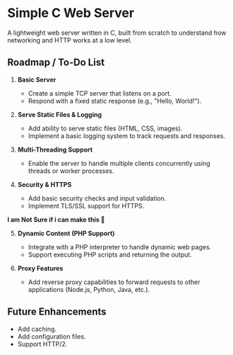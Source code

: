 # Simple C Web Server

A lightweight web server written in C, built from scratch to understand how networking and HTTP works at a low level.

## Roadmap / To-Do List

1. **Basic Server**

   * Create a simple TCP server that listens on a port.
   * Respond with a fixed static response (e.g., "Hello, World!").

2. **Serve Static Files & Logging**

   * Add ability to serve static files (HTML, CSS, images).
   * Implement a basic logging system to track requests and responses.

3. **Multi-Threading Support**

   * Enable the server to handle multiple clients concurrently using threads or worker processes.

4. **Security & HTTPS**

   * Add basic security checks and input validation.
   * Implement TLS/SSL support for HTTPS.

**I am Not Sure if i can make this 🙂**

5. **Dynamic Content (PHP Support)**

   * Integrate with a PHP interpreter to handle dynamic web pages.
   * Support executing PHP scripts and returning the output.

6. **Proxy Features**

   * Add reverse proxy capabilities to forward requests to other applications (Node.js, Python, Java, etc.).

## Future Enhancements

* Add caching.
* Add configuration files.
* Support HTTP/2.
